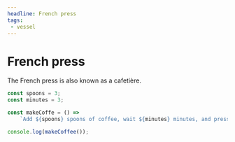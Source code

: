 ```yaml
---
headline: French press
tags:
 - vessel
---
```


# French press

The French press is also known as a cafetière.

```javascript
const spoons = 3;
const minutes = 3;

const makeCoffe = () =>
    `Add ${spoons} spoons of coffee, wait ${minutes} minutes, and press`;

console.log(makeCoffee());
```